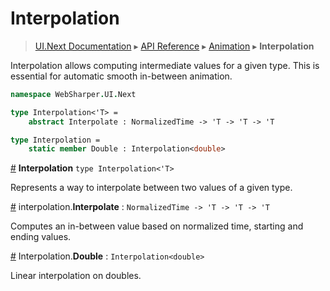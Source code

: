 # Interpolation
> [UI.Next Documentation](UINext.md) ▸ [API Reference](UINext-API.md) ▸ [Animation](UINext-Animation.md) ▸ **Interpolation**

Interpolation allows computing intermediate values for a given type.
This is essential for automatic smooth in-between animation.

```fsharp
namespace WebSharper.UI.Next

type Interpolation<'T> =
    abstract Interpolate : NormalizedTime -> 'T -> 'T -> 'T

type Interpolation =
    static member Double : Interpolation<double>
```

<a name="Interpolation"></a>

[#](#Interpolation) **Interpolation** `type Interpolation<'T>`

Represents a way to interpolate between two values of a given type.

<a name="Interpolate"></a>

[#](#Interpolate) interpolation.**Interpolate** : `NormalizedTime -> 'T -> 'T -> 'T`

Computes an in-between value based on normalized time, starting and ending values.

<a name="Interpolation.Double"></a>

[#](#Interpolation.Double) Interpolation.**Double** : `Interpolation<double>`

Linear interpolation on doubles.
